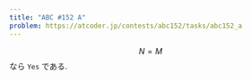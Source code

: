 ```yaml
---
title: "ABC #152 A"
problem: https://atcoder.jp/contests/abc152/tasks/abc152_a
---
```

$$ N = M $$ なら `Yes` である.
